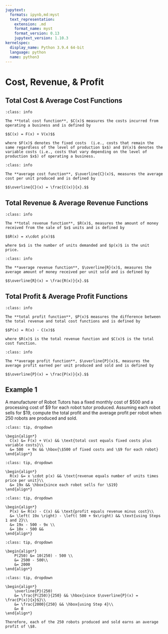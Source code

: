 ```yaml
---
jupytext:
  formats: ipynb,md:myst
  text_representation:
    extension: .md
    format_name: myst
    format_version: 0.13
    jupytext_version: 1.10.3
kernelspec:
  display_name: Python 3.9.4 64-bit
  language: python
  name: python3
---
```

# Cost, Revenue, & Profit

## Total Cost & Average Cost Functions

```{admonition} Definition
:class: info

The **total cost function**, $C(x)$ measures the costs incurred from operating a business and is defined by

$$C(x) = F(x) + V(x)$$

where $F(x)$ denotes the fixed costs  (i.e., costs that remain the same regardless of the level of production $x$) and $V(x)$ denotes the variable costs (i.e., costs that vary depending on the level of production $x$) of operating a business.
```

```{admonition} Definition
:class: info

The **average cost function**, $\overline{C}(x)$, measures the average cost per unit produced and is defined by

$$\overline{C}(x) = \frac{C(x)}{x}.$$
```

## Total Revenue & Average Revenue Functions

```{admonition} Definition
:class: info

The **total revenue function**, $R(x)$, measures the amount of money received from the sale of $x$ units and is defined by

$$R(x) = x\cdot p(x)$$

where $x$ is the number of units demanded and $p(x)$ is the unit price.
```

```{admonition} Definition
:class: info

The **average revenue function**, $\overline{R}(x)$, measures the average amount of money received per unit sold and is defined by

$$\overline{R}(x) = \frac{R(x)}{x}.$$
```

## Total Profit & Average Profit Functions

```{admonition} Definition
:class: info

The **total profit function**, $P(x)$ measures the difference between the total revenue and total cost functions and is defined by

$$P(x) = R(x) - C(x)$$

where $R(x)$ is the total revenue function and $C(x)$ is the total cost function.
```

```{admonition} Definition
:class: info

The **average profit function**, $\overline{P}(x)$, measures the average profit earned per unit produced and sold and is defined by

$$\overline{P}(x) = \frac{P(x)}{x}.$$
```

## Example 1

A manufacturer of Robot Tutors has a fixed monthly cost of \$500 and a processing cost of \$9 for each robot tutor produced. Assuming each robot sells for \$19, compute the total profit and the average profit per robot when 250 robots are produced and sold.

```{admonition} Step 1: Compute the total cost function, $C(x)$, where $x$ denotes the number of robots produced.
:class: tip, dropdown

\begin{align*}
  C(x) &= F(x) + V(x) && \text{total cost equals fixed costs plus variable costs}\\
  &= 500  + 9x && \hbox{\$500 of fixed costs and \$9 for each robot}
\end{align*}
```

```{admonition} Step 2: Compute the total revenue function, $R(x)$.
:class: tip, dropdown

\begin{align*}
  R(x) &= x \cdot p(x) && \text{revenue equals number of units times price per unit}\\
  &= 19x && \hbox{since each robot sells for \$19}
\end{align*}
```

```{admonition} Step 3: Compute the total profit function, $P(x)$.
:class: tip, dropdown

\begin{align*}
  P(x) &= R(x) - C(x) && \text{profit equals revenue minus cost}\\
  &= \left( 19x \right) - \left( 500 + 9x\right) && \text{using Steps 1 and 2}\\
  &= 19x - 500 - 9x \\
  &= 10x - 500 && 
\end{align*}
```

```{admonition} Step 4: Plug in $x=250$ into the profit function to find the profit associated with the production and sale of 250 robots.
:class: tip, dropdown

\begin{align*}
    P(250) &= 10(250) - 500 \\
    &= 2500 - 500\\
    &= 2000
\end{align*}
```

```{admonition} Step 5: Plug in $x=250$ into the average profit function to find the average profit associated with each robot when 250 robots are produced and sold.
:class: tip, dropdown

\begin{align*}
    \overline{P}(250) 
    &= \frac{P(250)}{250} && \hbox{since $\overline{P}(x) = \frac{P(x)}{x}$}\\
    &= \frac{2000}{250} && \hbox{using Step 4}\\
    &= 8
\end{align*}

Therefore, each of the 250 robots produced and sold earns an average profit of \$8.
```